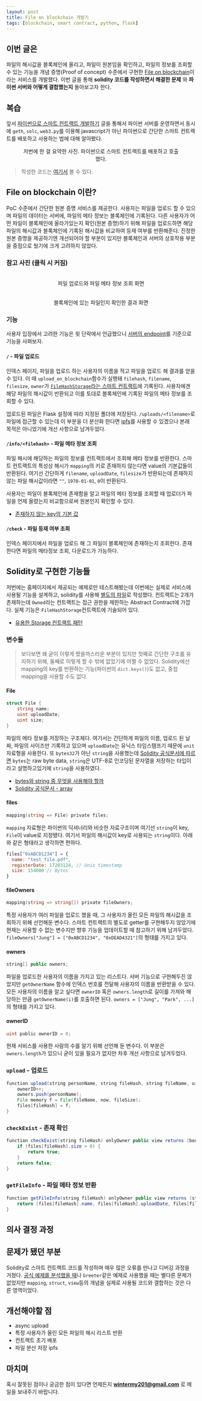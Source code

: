 ```yaml
---
layout: post
title: File on blockchain 개발기
tags: [blockchain, smart contract, python, flask]
---
```


## 이번 글은
파일의 해시값을 블록체인에 올리고, 파일이 원본임을 확인하고, 파일의 정보를 조회할 수 있는 기능을 개념 증명(Proof of concept) 수준에서 구현한 [File on blockchain](https://github.com/JungWinter/file-on-blockchain)이라는 서비스를 개발했다. 이번 글을 통해 **solidity 코드를 작성하면서 해결한 문제** 와 **파이썬 서버와 어떻게 결합했는지** 돌아보고자 한다.

## 복습
앞서 [파이썬으로 스마트 컨트랙트 개발하기](https://winterj.me/smart-contract-with-python/) 글을 통해서 파이썬 서버를 운영하면서 동시에 `geth`, `solc`, `web3.py`를 이용해 javascript가 아닌 파이썬으로 간단한 스마트 컨트랙트를 배포하고 사용하는 법에 대해 알아봤다.

<figure>
	<a href="https://winterj.me/images/20171127/finish.png"><img src="https://winterj.me/images/20171127/finish.png" alt=""></a>
	<figcaption style="text-align: center;">저번에 한 걸 요약한 사진. 파이썬으로 스마트 컨트랙트를 배포하고 호출했다.</figcaption>
</figure>

> 작성한 코드는 [여기서](https://github.com/JungWinter/file-on-blockchain/blob/master/example/deploy_contract_and_test.py) 볼 수 있다.

## File on blockchain 이란?
PoC 수준에서 간단한 원본 증명 서비스를 제공한다. 사용자는 파일을 업로드 할 수 있으며 파일의 데이터는 서버에, 파일의 메타 정보는 블록체인에 기록된다. 다른 사용자가 어떤 파일이 블록체인에 올라가있는지 확인(원본 증명)하기 위해 파일을 업로드하면 해당 파일의 해시값과 블록체인에 기록된 해시값을 비교하여 등재 여부를 반환해준다. 진정한 원본 증명을 제공하기엔 개선되어야 할 부분이 있지만 블록체인과 서버의 상호작용 부분을 중점으로 뒀기에 크게 고려하지 않았다.

### 참고 사진 (클릭 시 커짐)

<figure class="third">
	<a href="https://winterj.me/images/20171203/02_upload_file.png"><img src="https://winterj.me/images/20171203/02_upload_file.png" alt=""></a>
	<a href="https://winterj.me/images/20171203/03_upload_result.png"><img src="https://winterj.me/images/20171203/03_upload_result.png" alt=""></a>
	<a href="https://winterj.me/images/20171203/04_info.png"><img src="https://winterj.me/images/20171203/04_info.png" alt=""></a>
	<figcaption style="text-align: center;">파일 업로드와 파일 메타 정보 조회 화면</figcaption>
</figure>

<figure class="third">
	<a href="https://winterj.me/images/20171203/05_check.png"><img src="https://winterj.me/images/20171203/05_check.png" alt=""></a>
	<a href="https://winterj.me/images/20171203/06_true.png"><img src="https://winterj.me/images/20171203/06_true.png" alt=""></a>
	<a href="https://winterj.me/images/20171203/08_false.png"><img src="https://winterj.me/images/20171203/08_false.png" alt=""></a>
	<figcaption style="text-align: center;">블록체인에 있는 파일인지 확인한 결과 화면</figcaption>
</figure>

### 기능
사용자 입장에서 고려한 기능은 윗 단락에서 언급했으니 [서버의 endpoint](https://github.com/JungWinter/file-on-blockchain/blob/master/app/server.py)를 기준으로 기능을 사펴보자.

#### `/` - 파일 업로드
인덱스 페이지, 파일을 업로드 하는 사용자의 이름을 적고 파일을 업로드 해 결과를 얻을 수 있다. 이 때 `upload_on_blockchain`함수가 실행돼 `filehash`, `filename`, `filesize`, `owner`가 [`FileHashStorage`라는 스마트 컨트랙트](https://github.com/JungWinter/file-on-blockchain/blob/master/app/storage.sol)에 기록된다. 사용자에겐 해당 파일의 해시값이 반환되고 이를 토대로 블록체인에 기록된 파일의 메타 정보를 조회할 수 있다.

업로드된 파일은 Flask 설정에 따라 지정된 폴더에 저장된다. `/uploads/<filename>`로 파일에 접근할 수 있는데 이 부분을 더 분산화 한다면 [ipfs](https://ipfs.io/)를 사용할 수 있겠으나 본래 목적은 아니었기에 개선 사항으로 남겨두었다.

#### `/info/<filehash>` - 파일 메타 정보 조회
파일 해시에 해당하는 파일의 정보를 컨트랙트에서 조회해 메타 정보를 반환한다. 스마트 컨트랙트의 특성상 해시가 `mapping`의 키로 존재하지 않는다면 value의 기본값들이 반환된다. 여기선 간단하게 `filename`, `uploadDate`, `filesize`가 반환되는데 존재하지 않는 파일 해시값이라면 `""`, `1970-01-01`, `0`이 반환된다.

사용자는 파일이 블록체인에 존재함을 알고 파일의 메타 정보를 조회할 때 업로더가 파일을 언제 올렸는지 비교함으로써 원본인지 확인할 수 있다.

- [존재하지 않는 key의 기본 값](https://ethereum.stackexchange.com/questions/10831/how-to-judge-if-a-struct-var-exists-in-solidity)

#### `/check` - 파일 등재 여부 조회
인덱스 페이지에서 파일을 업로드 해 그 파일이 블록체인에 존재하는지 조회한다. 존재한다면 파일의 메타정보 조회, 다운로드가 가능하다.

## Solidity로 구현한 기능들
저번에는 홈페이지에서 제공되는 예제로만 테스트해봤는데 이번에는 실제로 서비스에 사용될 기능을 설계하고, solidity를 사용해 [별도의 파일](https://github.com/JungWinter/file-on-blockchain/blob/master/app/storage.sol)로 작성했다. 컨트랙트는 2개가 존재하는데 `Owned`라는 컨트랙트는 접근 권한을 제한하는 Abstract Contract에 가깝다. 실제 기능은 `FileHashStorage`컨트랙트에 기술되어 있다.

- [유용한 Storage 컨트랙트 패턴](https://ethereum.stackexchange.com/questions/13167/are-there-well-solved-and-simple-storage-patterns-for-solidity)

### 변수들
> 보다보면 왜 굳이 이렇게 짰을까스러운 부분이 있지만 첫째로 간단한 구조를 유지하기 위해, 둘째로 이렇게 할 수 밖에 없었기에 어쩔 수 없었다. Solidity에선 mapping의 key를 반환하는 기능(파이썬의 `dict.keys()`)도 없고, 중첩 mapping을 사용할 수도 없다.

#### File
```go
struct File {
    string name;
    uint uploadDate;
    uint size;
}
```
파일의 메타 정보를 저장하는 구조체다. 여기서는 간단하게 파일의 이름, 업로드 된 날짜, 파일의 사이즈만 기록하고 있으며 `uploadDate`는 유닉스 타임스탬프기 때문에 `unit`자료형을 사용한다. 또 `bytes32`가 아닌 `string`을 사용했는데 [Solidity 공식문서에 따르면](http://solidity.readthedocs.io/en/develop/types.html#dynamically-sized-byte-array) `bytes`는 raw byte data, `string`은 UTF-8로 인코딩된 문자열을 저장하는 타입이라고 설명하고있기에 `string`을 사용하였다.

- [bytes와 string 중 무엇을 사용해야 할까](https://ethereum.stackexchange.com/questions/11556/use-string-type-or-bytes32)
- [Solidity 공식문서 - array](http://solidity.readthedocs.io/en/develop/types.html#dynamically-sized-byte-array)

#### files
```go
mapping(string => File) private files;
```
`mapping` 자료형은 파이썬의 딕셔너리와 비슷한 자료구조이며 여기선 `string`이 key, `File`이 value로 지정됐다. 여기서 파일의 해시값이 key로 사용되는 `string`이다. 아래와 같은 형태라고 생각하면 편하다.

```js
files["0xABCD1234"] = {
  name: "test_file.pdf",
  registerDate: 17203124, // Unix timestamp
  size: 154000 // Bytes
}
```

#### fileOwners
```go
mapping(string => string[]) private fileOwners;
```
특정 사용자가 여러 파일을 업로드 했을 때, 그 사용자가 올린 모든 파일의 해시값을 조회하기 위해 선언해둔 변수다. 스마트 컨트랙트의 별도로 getter를 구현해두지 않았기에 현재는 사용할 수 없는 변수지만 향후 기능을 업데이트할 때 참고하기 위해 남겨두었다. `fileOwners["Jung"] = ["0xABCD1234", "0xDEAD4321"]`의 형태를 가지고 있다.

#### owners
```java
string[] public owners;
```
파일을 업로드한 사용자의 이름을 가지고 있는 리스트다. 서버 기능으로 구현해두진 않았지만 `getOwnerName` 함수에 인덱스 번호를 전달해 사용자의 이름을 반환받을 수 있다. 모든 사용자의 이름을 알고 싶다면 `ownerID` 혹은 `owners.length`로 길이를 가져와 해당하는 만큼 `getOwnerName(i)`를 호출하면 된다. `owners = ["Jung", "Park", ...]`의 형태를 가지고 있다.

#### ownerID
```go
uint public ownerID = 0;
```
현재 서비스를 사용한 사람의 수를 알기 위해 선언해 둔 변수다. 이 부분은 `owners.length`가 있으니 굳이 있을 필요가 없지만 차후 개선 사항으로 남겨두었다.


### `upload` - 업로드
```java
function upload(string personName, string fileHash, string fileName, uint fileSize) onlyOwner public {
    ownerID++;
    owners.push(personName);
    File memory f = File(fileName, now, fileSize);
    files[fileHash] = f;
}
```

### `checkExist` - 존재 확인
```java
function checkExist(string fileHash) onlyOwner public view returns (bool) {
    if (files[fileHash].size > 0) {
        return true;
    }
    return false;
}
```

### `getFileInfo` - 파일 메타 정보 반환
```java
function getFileInfo(string fileHash) onlyOwner public view returns (string, uint, uint) {
    return (files[fileHash].name, files[fileHash].uploadDate, files[fileHash].size);
}
```

## 의사 결정 과정

## 문제가 됐던 부분
Solidity로 스마트 컨트랙트 코드를 작성하며 매우 많은 오류를 만나고 디버깅 과정을 거쳤다. [공식 예제를 분석했을 때](https://www.slideshare.net/wintermy201/smart-contract-and-solidity)나 `Greeter`같은 예제로 사용했을 때는 별다른 문제가 없었지만 `mapping`, `struct`, `view`등의 개념을 실제로 사용될 코드와 결합하는 것은 다른 영역이었다.


## 개선해야할 점
- async upload
- 특정 사용자가 올린 모든 파일의 해시 리스트 반환
- 컨트랙트 초기 배포
- 파일 분산 저장 ipfs

## 마치며
혹시 잘못된 점이나 궁금한 점이 있다면 언제든지 **wintermy201@gmail.com** 로 메일을 보내주기 바랍니다.
